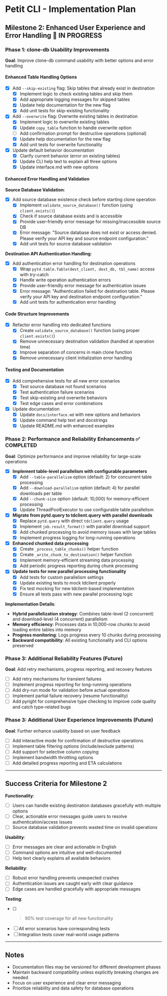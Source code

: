 # Petit CLI - Implementation Plan

## Milestone 2: Enhanced User Experience and Error Handling 🔄 **IN PROGRESS**

### Phase 1: clone-db Usability Improvements

**Goal**: Improve clone-db command usability with better options and error handling

#### Enhanced Table Handling Options

- [x] Add `--skip-existing` flag: Skip tables that already exist in destination
  - [x] Implement logic to check existing tables and skip them
  - [x] Add appropriate logging messages for skipped tables
  - [x] Update help documentation for the new flag
  - [x] Add unit tests for skip-existing functionality

- [x] Add `--overwrite` flag: Overwrite existing tables in destination
  - [x] Implement logic to overwrite existing tables
  - [x] Update `copy_table` function to handle overwrite option
  - [ ] Add confirmation prompt for destructive operations (optional)
  - [x] Update help documentation for the new flag
  - [x] Add unit tests for overwrite functionality

- [x] Update default behavior documentation
  - [x] Clarify current behavior (error on existing tables)
  - [x] Update CLI help text to explain all three options
  - [x] Update interface.md with new options

#### Enhanced Error Handling and Validation

**Source Database Validation**:

- [x] Add source database existence check before starting clone operation
  - [x] Implement `validate_source_database()` function (using `client.exists()`)
  - [x] Check if source database exists and is accessible
  - [x] Provide user-friendly error message for missing/inaccessible source DB
  - [x] Error message: "Source database does not exist or access denied. Please verify your API key and source endpoint configuration."
  - [x] Add unit tests for source database validation

**Destination API Authentication Handling**:

- [x] Add authentication error handling for destination operations
  - [x] Wrap `pytd.table.Table(dest_client, dest_db, tbl_name)` access with try-catch
  - [x] Handle write operation authentication errors
  - [x] Provide user-friendly error message for authentication issues
  - [x] Error message: "Authentication failed for destination table. Please verify your API key and destination endpoint configuration."
  - [x] Add unit tests for authentication error handling

#### Code Structure Improvements

- [x] Refactor error handling into dedicated functions
  - [x] Create `validate_source_database()` function (using proper `client.exists()`)
  - [x] Remove unnecessary destination validation (handled at operation time)
  - [x] Improve separation of concerns in main clone function
  - [x] Remove unnecessary client initialization error handling

#### Testing and Documentation

- [x] Add comprehensive tests for all new error scenarios
  - [x] Test source database not found scenarios
  - [x] Test authentication failure scenarios  
  - [x] Test skip-existing and overwrite behaviors
  - [x] Test edge cases and error combinations

- [x] Update documentation
  - [x] Update `docs/interface.md` with new options and behaviors
  - [x] Update command help text and docstrings
  - [x] Update README.md with enhanced examples

### Phase 2: Performance and Reliability Enhancements ✅ **COMPLETED**

**Goal**: Optimize performance and improve reliability for large-scale operations

- [x] **Implement table-level parallelism with configurable parameters**
  - [x] Add `--table-parallelism` option (default: 2) for concurrent table processing
  - [x] Add `--download-parallelism` option (default: 4) for parallel downloads per table
  - [x] Add `--chunk-size` option (default: 10,000) for memory-efficient processing
  - [x] Update ThreadPoolExecutor to use configurable table parallelism

- [x] **Migrate from pytd.query to tdclient.query with parallel downloads**
  - [x] Replace `pytd.query` with direct `tdclient.query` usage
  - [x] Implement `job.result_format()` with parallel download support
  - [x] Add chunked processing to avoid memory issues with large tables
  - [x] Implement progress logging for long-running operations

- [x] **Enhanced chunked data processing**
  - [x] Create `_process_table_chunks()` helper function
  - [x] Create `_write_chunk_to_destination()` helper function
  - [x] Implement memory-efficient streaming data processing
  - [x] Add periodic progress reporting during chunk processing

- [x] **Update tests for new parallel processing functionality**
  - [x] Add tests for custom parallelism settings
  - [x] Update existing tests to mock tdclient properly
  - [x] Fix test mocking for new tdclient-based implementation
  - [x] Ensure all tests pass with new parallel processing logic

**Implementation Details**:

- **Hybrid parallelization strategy**: Combines table-level (2 concurrent) and download-level (4 concurrent) parallelism
- **Memory efficiency**: Processes data in 10,000-row chunks to avoid loading entire tables into memory
- **Progress monitoring**: Logs progress every 10 chunks during processing
- **Backward compatibility**: All existing functionality and CLI options preserved

### Phase 3: Additional Reliability Features (Future)

**Goal**: Add retry mechanisms, progress reporting, and recovery features

- [ ] Add retry mechanisms for transient failures
- [ ] Implement progress reporting for long-running operations
- [ ] Add dry-run mode for validation before actual operations
- [ ] Implement partial failure recovery (resume functionality)
- [ ] Add pyright for comprehensive type checking to improve code quality and catch type-related bugs

### Phase 3: Additional User Experience Improvements (Future)

**Goal**: Further enhance usability based on user feedback

- [ ] Add interactive mode for confirmation of destructive operations
- [ ] Implement table filtering options (include/exclude patterns)
- [ ] Add support for selective column copying
- [ ] Implement bandwidth throttling options
- [ ] Add detailed progress reporting and ETA calculations

---

## Success Criteria for Milestone 2

**Functionality**:

- [ ] Users can handle existing destination databases gracefully with multiple options
- [ ] Clear, actionable error messages guide users to resolve authentication/access issues
- [ ] Source database validation prevents wasted time on invalid operations

**Usability**:

- [ ] Error messages are clear and actionable in English
- [ ] Command options are intuitive and well-documented
- [ ] Help text clearly explains all available behaviors

**Reliability**:

- [ ] Robust error handling prevents unexpected crashes
- [ ] Authentication issues are caught early with clear guidance
- [ ] Edge cases are handled gracefully with appropriate messages

**Testing**:

- [ ] >90% test coverage for all new functionality
- [ ] All error scenarios have corresponding tests
- [ ] Integration tests cover real-world usage patterns

---

## Notes

- Documentation files may be versioned for different development phases
- Maintain backward compatibility unless explicitly breaking changes are needed
- Focus on user experience and clear error messaging
- Prioritize reliability and data safety for database operations

